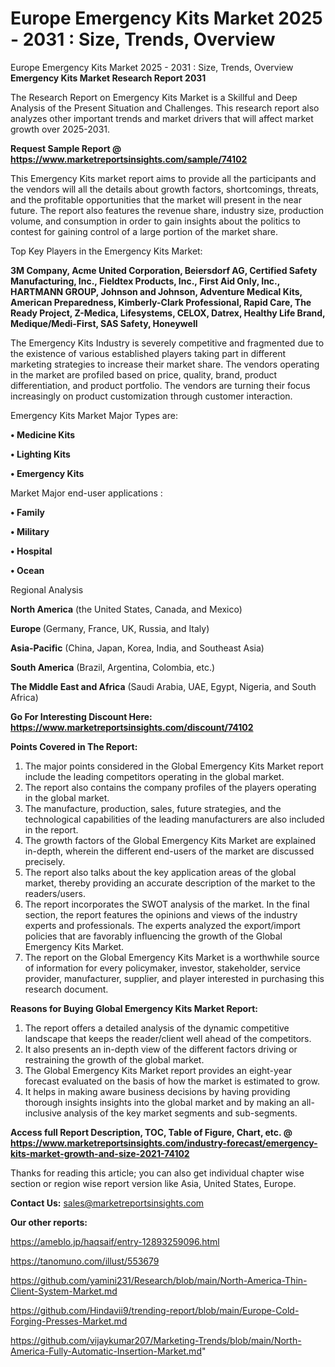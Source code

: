 # Europe Emergency Kits Market 2025 - 2031 : Size, Trends, Overview
 Europe Emergency Kits Market 2025 - 2031 : Size, Trends, Overview
<strong>Emergency Kits Market Research Report 2031</strong>

The Research Report on Emergency Kits Market is a Skillful and Deep Analysis of the Present Situation and Challenges. This research report also analyzes other important trends and market drivers that will affect market growth over 2025-2031.

<strong>Request Sample Report @ <a href=https://www.marketreportsinsights.com/sample/74102>https://www.marketreportsinsights.com/sample/74102</a></strong>

This Emergency Kits market report aims to provide all the participants and the vendors will all the details about growth factors, shortcomings, threats, and the profitable opportunities that the market will present in the near future. The report also features the revenue share, industry size, production volume, and consumption in order to gain insights about the politics to contest for gaining control of a large portion of the market share.

Top Key Players in the Emergency Kits Market:

<strong>3M Company, Acme United Corporation, Beiersdorf AG, Certified Safety Manufacturing, Inc., Fieldtex Products, Inc., First Aid Only, Inc., HARTMANN GROUP, Johnson and Johnson, Adventure Medical Kits, American Preparedness, Kimberly-Clark Professional, Rapid Care, The Ready Project, Z-Medica, Lifesystems, CELOX, Datrex, Healthy Life Brand, Medique/Medi-First, SAS Safety, Honeywell</strong>

The Emergency Kits Industry is severely competitive and fragmented due to the existence of various established players taking part in different marketing strategies to increase their market share. The vendors operating in the market are profiled based on price, quality, brand, product differentiation, and product portfolio. The vendors are turning their focus increasingly on product customization through customer interaction.

Emergency Kits Market Major Types are:

<strong>• Medicine Kits

• Lighting Kits

• Emergency Kits</strong>

Market Major end-user applications :

<strong>• Family

• Military

• Hospital

• Ocean</strong>

Regional Analysis

</u><strong><b>North America</b></strong> (the United States, Canada, and Mexico)

<strong><b>Europe </b></strong>(Germany, France, UK, Russia, and Italy)

<strong><b>Asia-Pacific</b></strong> (China, Japan, Korea, India, and Southeast Asia)

<strong><b>South America</b></strong> (Brazil, Argentina, Colombia, etc.)

<strong><b>The Middle East and Africa</b></strong> (Saudi Arabia, UAE, Egypt, Nigeria, and South Africa)

<strong>Go For Interesting Discount Here: <a href=https://www.marketreportsinsights.com/discount/74102>https://www.marketreportsinsights.com/discount/74102</a></strong>

<strong>Points Covered in The Report:</strong>
<ol>
  <li>The major points considered in the Global Emergency Kits Market report include the leading competitors operating in the global market.</li>
  <li>The report also contains the company profiles of the players operating in the global market.</li>
  <li>The manufacture, production, sales, future strategies, and the technological capabilities of the leading manufacturers are also included in the report.</li>
  <li>The growth factors of the Global Emergency Kits Market are explained in-depth, wherein the different end-users of the market are discussed precisely.</li>
  <li>The report also talks about the key application areas of the global market, thereby providing an accurate description of the market to the readers/users.</li>
  <li>The report incorporates the SWOT analysis of the market. In the final section, the report features the opinions and views of the industry experts and professionals. The experts analyzed the export/import policies that are favorably influencing the growth of the Global Emergency Kits Market.</li>
  <li>The report on the Global Emergency Kits Market is a worthwhile source of information for every policymaker, investor, stakeholder, service provider, manufacturer, supplier, and player interested in purchasing this research document.</li>
</ol>
<strong>Reasons for Buying Global Emergency Kits Market Report:</strong>

<ol>
  <li>The report offers a detailed analysis of the dynamic competitive landscape that keeps the reader/client well ahead of the competitors.</li>
  <li>It also presents an in-depth view of the different factors driving or restraining the growth of the global market.</li>
  <li>The Global Emergency Kits Market report provides an eight-year forecast evaluated on the basis of how the market is estimated to grow.</li>
  <li>It helps in making aware business decisions by having providing thorough insights insights into the global market and by making an all-inclusive analysis of the key market segments and sub-segments.</li>
</ol>
<strong>Access full Report Description, TOC, Table of Figure, Chart, etc. @ <a href=https://www.marketreportsinsights.com/industry-forecast/emergency-kits-market-growth-and-size-2021-74102>https://www.marketreportsinsights.com/industry-forecast/emergency-kits-market-growth-and-size-2021-74102</a></strong>


Thanks for reading this article; you can also get individual chapter wise section or region wise report version like Asia, United States, Europe.

<strong>Contact Us:</strong>
sales@marketreportsinsights.com

<strong>Our other reports:</strong>

<a href=https://ameblo.jp/haqsaif/entry-12893259096.html>https://ameblo.jp/haqsaif/entry-12893259096.html</a>

<a href=https://tanomuno.com/illust/553679>https://tanomuno.com/illust/553679</a>

<a href=https://github.com/yamini231/Research/blob/main/North-America-Thin-Client-System-Market.md>https://github.com/yamini231/Research/blob/main/North-America-Thin-Client-System-Market.md</a>

<a href=https://github.com/Hindavii9/trending-report/blob/main/Europe-Cold-Forging-Presses-Market.md>https://github.com/Hindavii9/trending-report/blob/main/Europe-Cold-Forging-Presses-Market.md</a>

<a href=https://github.com/vijaykumar207/Marketing-Trends/blob/main/North-America-Fully-Automatic-Insertion-Market.md>https://github.com/vijaykumar207/Marketing-Trends/blob/main/North-America-Fully-Automatic-Insertion-Market.md</a>"
